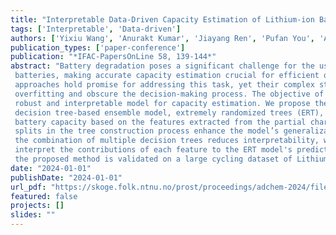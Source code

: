 ```yaml
---
title: "Interpretable Data-Driven Capacity Estimation of Lithium-ion Batteries"
tags: ['Interpretable', 'Data-driven']
authors: ['Yixiu Wang', 'Anurakt Kumar', 'Jiayang Ren', 'Pufan You', 'Arpan Seth', 'R Bhushan Gopaluni', 'Yankai Cao']
publication_types: ['paper-conference']
publication: "*IFAC-PapersOnLine 58, 139-144*"
abstract: "Battery degradation poses a significant challenge for the usage of Lithium-ion
 batteries, making accurate capacity estimation crucial for efficient operation. Data-driven
 approaches hold promise for addressing this task, yet their complex structures often lead to
 overfitting and obscure the decision-making process. The objective of this work is to build a
 robust and interpretable model for capacity estimation. We propose the utilization of a robust
 decision tree-based ensemble model, extremely randomized trees (ERT), to accurately estimate
 battery capacity based on the features extracted from the partial charging curve. The random
 splits in the tree construction process enhance the model’s generalization ability. Given that
 the combination of multiple decision trees reduces interpretability, we further employ SHAP to
 interpret the contributions of each feature to the ERT model's predictions. The effectiveness of
 the proposed method is validated on a large cycling dataset of Lithium-ion batteries."
date: "2024-01-01"
publishDate: "2024-01-01"
url_pdf: "https://skoge.folk.ntnu.no/prost/proceedings/adchem-2024/files/0178.pdf"
featured: false
projects: []
slides: ""
---
```

